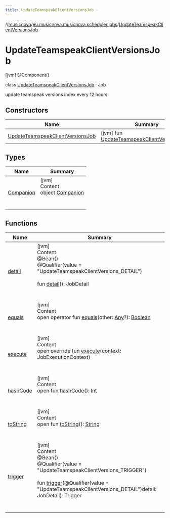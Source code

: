 ```yaml
---
title: UpdateTeamspeakClientVersionsJob -
---
```

//[musicnova](../../index.md)/[eu.musicnova.musicnova.scheduler.jobs](../index.md)/[UpdateTeamspeakClientVersionsJob](index.md)



# UpdateTeamspeakClientVersionsJob  
 [jvm] @Component()  
  
class [UpdateTeamspeakClientVersionsJob](index.md) : Job

update teamspeak versions index every 12 hours

   


## Constructors  
  
|  Name|  Summary| 
|---|---|
| <a name="eu.musicnova.musicnova.scheduler.jobs/UpdateTeamspeakClientVersionsJob/UpdateTeamspeakClientVersionsJob/#/PointingToDeclaration/"></a>[UpdateTeamspeakClientVersionsJob](-update-teamspeak-client-versions-job.md)| <a name="eu.musicnova.musicnova.scheduler.jobs/UpdateTeamspeakClientVersionsJob/UpdateTeamspeakClientVersionsJob/#/PointingToDeclaration/"></a> [jvm] fun [UpdateTeamspeakClientVersionsJob](-update-teamspeak-client-versions-job.md)()   <br>


## Types  
  
|  Name|  Summary| 
|---|---|
| <a name="eu.musicnova.musicnova.scheduler.jobs/UpdateTeamspeakClientVersionsJob.Companion///PointingToDeclaration/"></a>[Companion](-companion/index.md)| <a name="eu.musicnova.musicnova.scheduler.jobs/UpdateTeamspeakClientVersionsJob.Companion///PointingToDeclaration/"></a>[jvm]  <br>Content  <br>object [Companion](-companion/index.md)  <br><br><br>


## Functions  
  
|  Name|  Summary| 
|---|---|
| <a name="eu.musicnova.musicnova.scheduler.jobs/UpdateTeamspeakClientVersionsJob/detail/#/PointingToDeclaration/"></a>[detail](detail.md)| <a name="eu.musicnova.musicnova.scheduler.jobs/UpdateTeamspeakClientVersionsJob/detail/#/PointingToDeclaration/"></a>[jvm]  <br>Content  <br>@Bean()  <br>@Qualifier(value = "UpdateTeamspeakClientVersions_DETAIL")  <br>  <br>fun [detail](detail.md)(): JobDetail  <br><br><br>
| <a name="kotlin/Any/equals/#kotlin.Any?/PointingToDeclaration/"></a>[equals](../../eu.musicnova.musicnova.web/-web-auth-config/index.md#%5Bkotlin%2FAny%2Fequals%2F%23kotlin.Any%3F%2FPointingToDeclaration%2F%5D%2FFunctions%2F-1091962083)| <a name="kotlin/Any/equals/#kotlin.Any?/PointingToDeclaration/"></a>[jvm]  <br>Content  <br>open operator fun [equals](../../eu.musicnova.musicnova.web/-web-auth-config/index.md#%5Bkotlin%2FAny%2Fequals%2F%23kotlin.Any%3F%2FPointingToDeclaration%2F%5D%2FFunctions%2F-1091962083)(other: [Any](https://kotlinlang.org/api/latest/jvm/stdlib/kotlin/-any/index.html)?): [Boolean](https://kotlinlang.org/api/latest/jvm/stdlib/kotlin/-boolean/index.html)  <br><br><br>
| <a name="eu.musicnova.musicnova.scheduler.jobs/UpdateTeamspeakClientVersionsJob/execute/#org.quartz.JobExecutionContext/PointingToDeclaration/"></a>[execute](execute.md)| <a name="eu.musicnova.musicnova.scheduler.jobs/UpdateTeamspeakClientVersionsJob/execute/#org.quartz.JobExecutionContext/PointingToDeclaration/"></a>[jvm]  <br>Content  <br>open override fun [execute](execute.md)(context: JobExecutionContext)  <br><br><br>
| <a name="kotlin/Any/hashCode/#/PointingToDeclaration/"></a>[hashCode](../../eu.musicnova.musicnova.web/-web-auth-config/index.md#%5Bkotlin%2FAny%2FhashCode%2F%23%2FPointingToDeclaration%2F%5D%2FFunctions%2F-1091962083)| <a name="kotlin/Any/hashCode/#/PointingToDeclaration/"></a>[jvm]  <br>Content  <br>open fun [hashCode](../../eu.musicnova.musicnova.web/-web-auth-config/index.md#%5Bkotlin%2FAny%2FhashCode%2F%23%2FPointingToDeclaration%2F%5D%2FFunctions%2F-1091962083)(): [Int](https://kotlinlang.org/api/latest/jvm/stdlib/kotlin/-int/index.html)  <br><br><br>
| <a name="kotlin/Any/toString/#/PointingToDeclaration/"></a>[toString](../../eu.musicnova.musicnova.web/-web-auth-config/index.md#%5Bkotlin%2FAny%2FtoString%2F%23%2FPointingToDeclaration%2F%5D%2FFunctions%2F-1091962083)| <a name="kotlin/Any/toString/#/PointingToDeclaration/"></a>[jvm]  <br>Content  <br>open fun [toString](../../eu.musicnova.musicnova.web/-web-auth-config/index.md#%5Bkotlin%2FAny%2FtoString%2F%23%2FPointingToDeclaration%2F%5D%2FFunctions%2F-1091962083)(): [String](https://kotlinlang.org/api/latest/jvm/stdlib/kotlin/-string/index.html)  <br><br><br>
| <a name="eu.musicnova.musicnova.scheduler.jobs/UpdateTeamspeakClientVersionsJob/trigger/#org.quartz.JobDetail/PointingToDeclaration/"></a>[trigger](trigger.md)| <a name="eu.musicnova.musicnova.scheduler.jobs/UpdateTeamspeakClientVersionsJob/trigger/#org.quartz.JobDetail/PointingToDeclaration/"></a>[jvm]  <br>Content  <br>@Bean()  <br>@Qualifier(value = "UpdateTeamspeakClientVersions_TRIGGER")  <br>  <br>fun [trigger](trigger.md)(@Qualifier(value = "UpdateTeamspeakClientVersions_DETAIL")detail: JobDetail): Trigger  <br><br><br>

